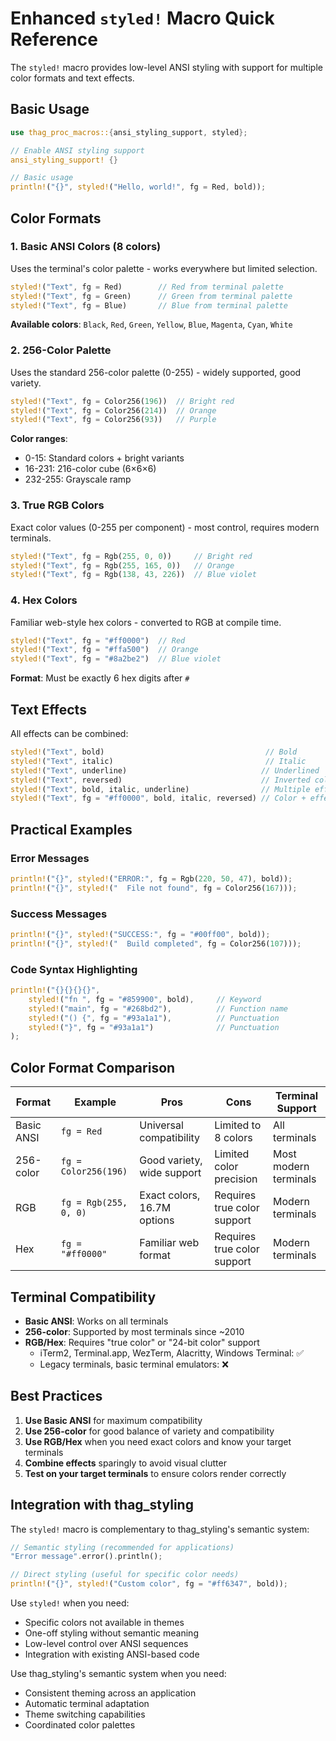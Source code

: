 # Enhanced `styled!` Macro Quick Reference

The `styled!` macro provides low-level ANSI styling with support for multiple color formats and text effects.

## Basic Usage

```rust
use thag_proc_macros::{ansi_styling_support, styled};

// Enable ANSI styling support
ansi_styling_support! {}

// Basic usage
println!("{}", styled!("Hello, world!", fg = Red, bold));
```

## Color Formats

### 1. Basic ANSI Colors (8 colors)
Uses the terminal's color palette - works everywhere but limited selection.

```rust
styled!("Text", fg = Red)        // Red from terminal palette
styled!("Text", fg = Green)      // Green from terminal palette
styled!("Text", fg = Blue)       // Blue from terminal palette
```

**Available colors**: `Black`, `Red`, `Green`, `Yellow`, `Blue`, `Magenta`, `Cyan`, `White`

### 2. 256-Color Palette
Uses the standard 256-color palette (0-255) - widely supported, good variety.

```rust
styled!("Text", fg = Color256(196))  // Bright red
styled!("Text", fg = Color256(214))  // Orange
styled!("Text", fg = Color256(93))   // Purple
```

**Color ranges**:
- 0-15: Standard colors + bright variants
- 16-231: 216-color cube (6×6×6)
- 232-255: Grayscale ramp

### 3. True RGB Colors
Exact color values (0-255 per component) - most control, requires modern terminals.

```rust
styled!("Text", fg = Rgb(255, 0, 0))     // Bright red
styled!("Text", fg = Rgb(255, 165, 0))   // Orange
styled!("Text", fg = Rgb(138, 43, 226))  // Blue violet
```

### 4. Hex Colors
Familiar web-style hex colors - converted to RGB at compile time.

```rust
styled!("Text", fg = "#ff0000")  // Red
styled!("Text", fg = "#ffa500")  // Orange
styled!("Text", fg = "#8a2be2")  // Blue violet
```

**Format**: Must be exactly 6 hex digits after `#`

## Text Effects

All effects can be combined:

```rust
styled!("Text", bold)                                    // Bold
styled!("Text", italic)                                  // Italic
styled!("Text", underline)                              // Underlined
styled!("Text", reversed)                               // Inverted colors
styled!("Text", bold, italic, underline)                // Multiple effects
styled!("Text", fg = "#ff0000", bold, italic, reversed) // Color + effects
```

## Practical Examples

### Error Messages
```rust
println!("{}", styled!("ERROR:", fg = Rgb(220, 50, 47), bold));
println!("{}", styled!("  File not found", fg = Color256(167)));
```

### Success Messages
```rust
println!("{}", styled!("SUCCESS:", fg = "#00ff00", bold));
println!("{}", styled!("  Build completed", fg = Color256(107)));
```

### Code Syntax Highlighting
```rust
println!("{}{}{}{}",
    styled!("fn ", fg = "#859900", bold),     // Keyword
    styled!("main", fg = "#268bd2"),          // Function name  
    styled!("() {", fg = "#93a1a1"),          // Punctuation
    styled!("}", fg = "#93a1a1")              // Punctuation
);
```

## Color Format Comparison

| Format | Example | Pros | Cons | Terminal Support |
|--------|---------|------|------|------------------|
| Basic ANSI | `fg = Red` | Universal compatibility | Limited to 8 colors | All terminals |
| 256-color | `fg = Color256(196)` | Good variety, wide support | Limited color precision | Most modern terminals |
| RGB | `fg = Rgb(255, 0, 0)` | Exact colors, 16.7M options | Requires true color support | Modern terminals |
| Hex | `fg = "#ff0000"` | Familiar web format | Requires true color support | Modern terminals |

## Terminal Compatibility

- **Basic ANSI**: Works on all terminals
- **256-color**: Supported by most terminals since ~2010
- **RGB/Hex**: Requires "true color" or "24-bit color" support
  - iTerm2, Terminal.app, WezTerm, Alacritty, Windows Terminal: ✅
  - Legacy terminals, basic terminal emulators: ❌

## Best Practices

1. **Use Basic ANSI** for maximum compatibility
2. **Use 256-color** for good balance of variety and compatibility  
3. **Use RGB/Hex** when you need exact colors and know your target terminals
4. **Combine effects** sparingly to avoid visual clutter
5. **Test on your target terminals** to ensure colors render correctly

## Integration with thag_styling

The `styled!` macro is complementary to thag_styling's semantic system:

```rust
// Semantic styling (recommended for applications)
"Error message".error().println();

// Direct styling (useful for specific color needs)  
println!("{}", styled!("Custom color", fg = "#ff6347", bold));
```

Use `styled!` when you need:
- Specific colors not available in themes
- One-off styling without semantic meaning
- Low-level control over ANSI sequences
- Integration with existing ANSI-based code

Use thag_styling's semantic system when you need:
- Consistent theming across an application
- Automatic terminal adaptation
- Theme switching capabilities
- Coordinated color palettes